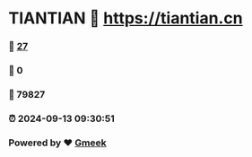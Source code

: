 # TIANTIAN :link: https://tiantian.cn 
### :page_facing_up: [27](https://tiantian.cn/tag.html) 
### :speech_balloon: 0 
### :hibiscus: 79827 
### :alarm_clock: 2024-09-13 09:30:51 
### Powered by :heart: [Gmeek](https://github.com/Meekdai/Gmeek)
